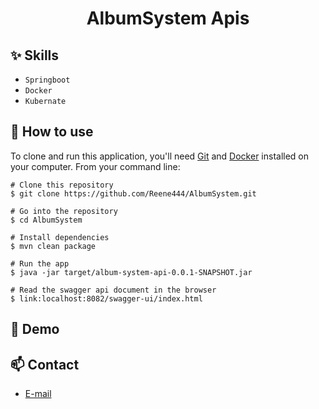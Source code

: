 <h1 align="center">AlbumSystem Apis</h1>


## :sparkles: Skills
- `Springboot`
- `Docker`
- `Kubernate`
## :book: How to use
To clone and run this application, you'll need [Git](https://git-scm.com/downloads) and [Docker](https://www.docker.com/play-with-docker/) installed on your computer. From your command line:

```
# Clone this repository
$ git clone https://github.com/Reene444/AlbumSystem.git
 
# Go into the repository
$ cd AlbumSystem

# Install dependencies
$ mvn clean package

# Run the app
$ java -jar target/album-system-api-0.0.1-SNAPSHOT.jar

# Read the swagger api document in the browser
$ link:localhost:8082/swagger-ui/index.html
```
## :link: Demo

[//]: # (- <a target="_blank" href="http://www.jmx.org.uk:8080/"> Click Here </a> to see and play by yourself .)

## :mailbox: Contact
- <a target="_blank" href="mailto:reene44444@gmail.com">E-mail</a>
